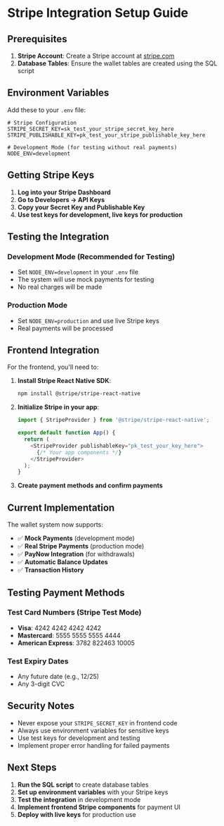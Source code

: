 # Stripe Integration Setup Guide

## Prerequisites

1. **Stripe Account**: Create a Stripe account at [stripe.com](https://stripe.com)
2. **Database Tables**: Ensure the wallet tables are created using the SQL script

## Environment Variables

Add these to your `.env` file:

```env
# Stripe Configuration
STRIPE_SECRET_KEY=sk_test_your_stripe_secret_key_here
STRIPE_PUBLISHABLE_KEY=pk_test_your_stripe_publishable_key_here

# Development Mode (for testing without real payments)
NODE_ENV=development
```

## Getting Stripe Keys

1. **Log into your Stripe Dashboard**
2. **Go to Developers → API Keys**
3. **Copy your Secret Key and Publishable Key**
4. **Use test keys for development, live keys for production**

## Testing the Integration

### Development Mode (Recommended for Testing)
- Set `NODE_ENV=development` in your `.env` file
- The system will use mock payments for testing
- No real charges will be made

### Production Mode
- Set `NODE_ENV=production` and use live Stripe keys
- Real payments will be processed

## Frontend Integration

For the frontend, you'll need to:

1. **Install Stripe React Native SDK**:
   ```bash
   npm install @stripe/stripe-react-native
   ```

2. **Initialize Stripe in your app**:
   ```javascript
   import { StripeProvider } from '@stripe/stripe-react-native';
   
   export default function App() {
     return (
       <StripeProvider publishableKey="pk_test_your_key_here">
         {/* Your app components */}
       </StripeProvider>
     );
   }
   ```

3. **Create payment methods and confirm payments**

## Current Implementation

The wallet system now supports:

- ✅ **Mock Payments** (development mode)
- ✅ **Real Stripe Payments** (production mode)
- ✅ **PayNow Integration** (for withdrawals)
- ✅ **Automatic Balance Updates**
- ✅ **Transaction History**

## Testing Payment Methods

### Test Card Numbers (Stripe Test Mode)
- **Visa**: 4242 4242 4242 4242
- **Mastercard**: 5555 5555 5555 4444
- **American Express**: 3782 822463 10005

### Test Expiry Dates
- Any future date (e.g., 12/25)
- Any 3-digit CVC

## Security Notes

- Never expose your `STRIPE_SECRET_KEY` in frontend code
- Always use environment variables for sensitive keys
- Use test keys for development and testing
- Implement proper error handling for failed payments

## Next Steps

1. **Run the SQL script** to create database tables
2. **Set up environment variables** with your Stripe keys
3. **Test the integration** in development mode
4. **Implement frontend Stripe components** for payment UI
5. **Deploy with live keys** for production use 